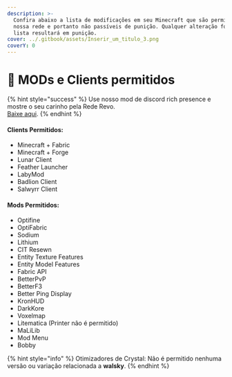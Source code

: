 ```yaml
---
description: >-
  Confira abaixo a lista de modificações em seu Minecraft que são permitidas em
  nossa rede e portanto não passíveis de punição. Qualquer alteração fora da
  lista resultará em punição.
cover: ../.gitbook/assets/Inserir_um_titulo_3.png
coverY: 0
---
```


# 🚧 MODs e Clients permitidos

{% hint style="success" %}
Use nosso mod de discord rich presence e mostre o seu carinho pela Rede Revo.\
[Baixe aqui](https://www.curseforge.com/minecraft/mc-mods/rede-revo-discord-rich-presence/files).
{% endhint %}

#### Clients Permitidos:

* Minecraft + Fabric
* Minecraft + Forge
* Lunar Client
* Feather Launcher
* LabyMod
* Badlion Client
* Salwyrr Client

#### Mods Permitidos:

* Optifine
* OptiFabric
* Sodium
* Lithium
* CIT Resewn
* Entity Texture Features
* Entity Model Features
* Fabric API
* BetterPvP
* BetterF3
* Better Ping Display
* KronHUD
* DarkKore
* Voxelmap
* Litematica (Printer não é permitido)
* MaLiLib
* Mod Menu
* Bobby

{% hint style="info" %}
Otimizadores de Crystal: Não é permitido nenhuma versão ou variação relacionada a **walsky**.
{% endhint %}
